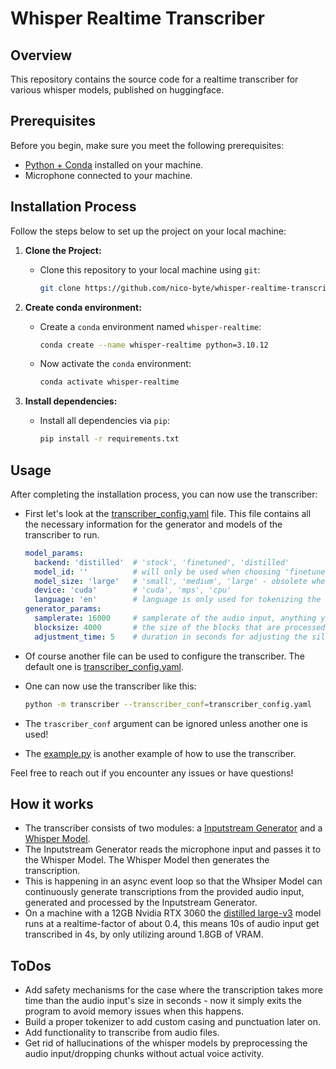 # Whisper Realtime Transcriber

## Overview

This repository contains the source code for a realtime transcriber for various whisper models, published on huggingface.

## Prerequisites

Before you begin, make sure you meet the following prerequisites:

- [Python + Conda](https://www.anaconda.com/download) installed on your machine.
- Microphone connected to your machine.

## Installation Process

Follow the steps below to set up the project on your local machine:

1. **Clone the Project:**
   - Clone this repository to your local machine using `git`:
     ```bash
     git clone https://github.com/nico-byte/whisper-realtime-transcriber
     ```

2. **Create conda environment:**
   - Create a `conda` environment named `whisper-realtime`:
     ```bash
     conda create --name whisper-realtime python=3.10.12
     ```
   - Now activate the `conda` environment:
     ```bash
     conda activate whisper-realtime
     ``` 

3. **Install dependencies:**
   - Install all dependencies via `pip`:
     ```bash
     pip install -r requirements.txt
     ```

## Usage

After completing the installation process, you can now use the transcriber:

- First let's look at the [transcriber_config.yaml](./transcriber_config.yaml) file. This file contains all the necessary information for the generator and models of the transcriber to run.
  ```yaml
  model_params:
    backend: 'distilled'  # 'stock', 'finetuned', 'distilled'
    model_id: ''          # will only be used when choosing 'finetuned' as backend
    model_size: 'large'   # 'small', 'medium', 'large' - obsolete when using a custom model_id
    device: 'cuda'        # 'cuda', 'mps', 'cpu'
    language: 'en'        # language is only used for tokenizing the output of the models, the models detect the language automatically - the distilled models only work with english
  generator_params:
    samplerate: 16000     # samplerate of the audio input, anything you like
    blocksize: 4000       # the size of the blocks that are processed by the generator at once, anything you like - 4000 is the best value i found
    adjustment_time: 5    # duration in seconds for adjusting the silence threshold
  ```

- Of course another file can be used to configure the transcriber. The default one is [transcriber_config.yaml](./transcriber_config.yaml).

- One can now use the transcriber like this:
  ```bash
  python -m transcriber --transcriber_conf=transcriber_config.yaml
  ```

- The `trascriber_conf` argument can be ignored unless another one is used!

- The [example.py](./example.py) is another example of how to use the transcriber.

Feel free to reach out if you encounter any issues or have questions!

## How it works

- The transcriber consists of two modules: a [Inputstream Generator](./transcriber/InputStreamGenerator.py) and a [Whisper Model](./transcriber/whisper_models/WhisperBase.py).
- The Inputstream Generator reads the microphone input and passes it to the Whisper Model. The Whisper Model then generates the transcription.
- This is happening in an async event loop so that the Whsiper Model can continuously generate transcriptions from the provided audio input, generated and processed by the Inputstream Generator.
- On a machine with a 12GB Nvidia RTX 3060 the [distilled large-v3](https://github.com/huggingface/distil-whisper) model runs at a realtime-factor of about 0.4, this means 10s of audio input get transcribed in 4s, by only utilizing around 1.8GB of VRAM.

## ToDos

- Add safety mechanisms for the case where the transcription takes more time than the audio input's size in seconds - now it simply exits the program to avoid memory issues when this happens.
- Build a proper tokenizer to add custom casing and punctuation later on.
- Add functionality to transcribe from audio files.
- Get rid of hallucinations of the whisper models by preprocessing the audio input/dropping chunks without actual voice activity.